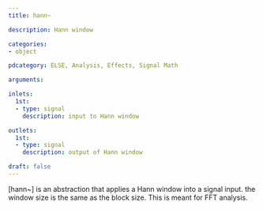 ```yaml
---
title: hann~

description: Hann window

categories:
- object

pdcategory: ELSE, Analysis, Effects, Signal Math

arguments:

inlets:
  1st:
  - type: signal
    description: input to Hann window

outlets:
  1st:
  - type: signal
    description: output of Hann window

draft: false
---
```


[hann~] is an abstraction that applies a Hann window into a signal input. the window size is the same as the block size. This is meant for FFT analysis.

